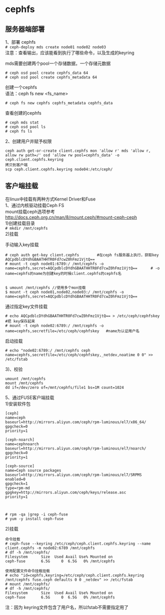 cephfs
======
服务器端部署
----------
1、部署 cephfs  
``` # ceph-deploy mds create node01 node02 node03 ```  
注意：查看输出，应该能看到执行了哪些命令，以及生成的keyring  

mds需要创建两个pool一个存储数据，一个存储元数据  
```
# ceph osd pool create cephfs_data 64
# ceph osd pool create cephfs_metadata 64
```  

创建一个cephfs  
语法：ceph fs new <fs_name> <metadata> <data>
```
# ceph fs new cephfs cephfs_metadata cephfs_data
```

查看创建的cephfs  
```
# ceph mds stat
# ceph osd pool ls
# ceph fs ls
```  

2、创建用户并赋予权限  
```
ceph auth get-or-create client.cephfs mon 'allow r' mds 'allow r, allow rw path=/' osd 'allow rw pool=cephfs_data' -o ceph.client.cephfs.keyring
拷贝到客户端
scp ceph.client.cephfs.keyring node04:/etc/ceph/
```  

客户端挂载
--------
在linux中挂载有两种方式Kernel Driver和Fuse  
1、通过内核驱动挂载Ceph FS  
mount挂载ceph选项参考  
http://docs.ceph.org.cn/man/8/mount.ceph/#mount-ceph-ceph  
1)创建挂载目录  
``` # mkdir /mnt/cephfs ```  
2)挂载  

手动输入key挂载  
```
# ceph auth get-key client.cephfs        #在ceph fs服务器上执行，获取key
AQCpdblcDYdhGBAATHHTR0Fd7cwZ0hFmz1VjtQ==
# mount -t ceph node01:6789:/ /mnt/cephfs -o name=cephfs,secret=AQCpdblcDYdhGBAATHHTR0Fd7cwZ0hFmz1VjtQ==      # -o name=cephfs的name为创建key的时候client.cephfs的cephfs名


$ umount /mnt/cephfs //使用多个mon挂载
$ mount -t ceph node01,node02,node03:/ /mnt/cephfs -o name=cephfs,secret=AQCpdblcDYdhGBAATHHTR0Fd7cwZ0hFmz1VjtQ==
```

通过指定key文件挂载  
```
# echo AQCpdblcDYdhGBAATHHTR0Fd7cwZ0hFmz1VjtQ== > /etc/ceph/cephfskey        #把 key保存起来
# mount -t ceph node02:6789:/ /mnt/cephfs -o name=cephfs,secretfile=/etc/ceph/cephfskey   #name为认证用户名
```  

启动挂载  
```
# echo "node02:6789:/ /mnt/cephfs ceph name=cephfs,secretfile=/etc/ceph/cephfskey,_netdev,noatime 0 0" >> /etc/fstab
```  

3)、校验  
```
umount /mnt/cephfs
mount /mnt/cephfs
dd if=/dev/zero of=/mnt/cephfs/file1 bs=1M count=1024
```  


5、通过FUSE客户端挂载  
1)安装软件包  
```
[ceph]
name=ceph
baseurl=http://mirrors.aliyun.com/ceph/rpm-luminous/el7/x86_64/
gpgcheck=0
priority=1

[ceph-noarch]
name=cephnoarch
baseurl=http://mirrors.aliyun.com/ceph/rpm-luminous/el7/noarch/
gpgcheck=0
priority=1

[ceph-source]
name=Ceph source packages
baseurl=http://mirrors.aliyun.com/ceph/rpm-luminous/el7/SRPMS
enabled=0
gpgcheck=1
type=rpm-md
gpgkey=http://mirrors.aliyun.com/ceph/keys/release.asc
priority=1



# rpm -qa |grep -i ceph-fuse 
# yum -y install ceph-fuse
``` 
2)挂载  
```
命令挂载
# ceph-fuse --keyring /etc/ceph/ceph.client.cephfs.keyring --name client.cephfs -m node02:6789 /mnt/cephfs
# df -h /mnt/cephfs/
Filesystem      Size  Used Avail Use% Mounted on
ceph-fuse       6.5G     0  6.5G   0% /mnt/cephfs

使用配置文件命令挂载挂载
# echo "id=cephfs,keyring=/etc/ceph/ceph.client.cephfs.keyring /mnt/cephfs fuse.ceph defaults 0 0 _netdev" >> /etc/fstab
# mount /mnt/cephfs/
# df -h /mnt/cephfs/
Filesystem      Size  Used Avail Use% Mounted on
ceph-fuse       6.5G     0  6.5G   0% /mnt/cephfs

```  
注：因为 keyring文件包含了用户名，所以fstab不需要指定用了  
